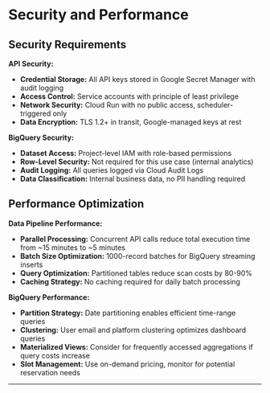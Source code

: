 # Security and Performance

## Security Requirements

**API Security:**
- **Credential Storage:** All API keys stored in Google Secret Manager with audit logging
- **Access Control:** Service accounts with principle of least privilege
- **Network Security:** Cloud Run with no public access, scheduler-triggered only
- **Data Encryption:** TLS 1.2+ in transit, Google-managed keys at rest

**BigQuery Security:**
- **Dataset Access:** Project-level IAM with role-based permissions
- **Row-Level Security:** Not required for this use case (internal analytics)
- **Audit Logging:** All queries logged via Cloud Audit Logs
- **Data Classification:** Internal business data, no PII handling required

## Performance Optimization

**Data Pipeline Performance:**
- **Parallel Processing:** Concurrent API calls reduce total execution time from ~15 minutes to ~5 minutes
- **Batch Size Optimization:** 1000-record batches for BigQuery streaming inserts
- **Query Optimization:** Partitioned tables reduce scan costs by 80-90%
- **Caching Strategy:** No caching required for daily batch processing

**BigQuery Performance:**
- **Partition Strategy:** Date partitioning enables efficient time-range queries
- **Clustering:** User email and platform clustering optimizes dashboard queries
- **Materialized Views:** Consider for frequently accessed aggregations if query costs increase
- **Slot Management:** Use on-demand pricing, monitor for potential reservation needs

---
